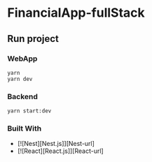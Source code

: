 # FinancialApp-fullStack
## Run project
### WebApp
```
yarn
yarn dev
```
### Backend
```
yarn start:dev
```
### Built With

* [![Nest][Nest.js]][Nest-url]
* [![React][React.js]][React-url]

